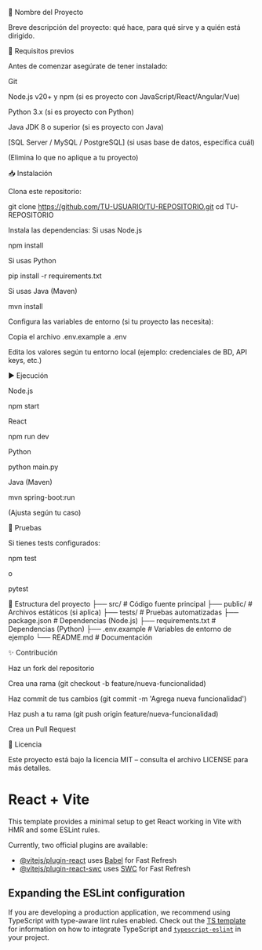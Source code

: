 📌 Nombre del Proyecto

Breve descripción del proyecto: qué hace, para qué sirve y a quién está dirigido.

🚀 Requisitos previos

Antes de comenzar asegúrate de tener instalado:

Git

Node.js
v20+ y npm
(si es proyecto con JavaScript/React/Angular/Vue)

Python
3.x (si es proyecto con Python)

Java JDK
8 o superior (si es proyecto con Java)

[SQL Server / MySQL / PostgreSQL] (si usas base de datos, especifica cuál)

(Elimina lo que no aplique a tu proyecto)

📥 Instalación

Clona este repositorio:

git clone https://github.com/TU-USUARIO/TU-REPOSITORIO.git
cd TU-REPOSITORIO

Instala las dependencias:
Si usas Node.js

npm install

Si usas Python

pip install -r requirements.txt

Si usas Java (Maven)

mvn install

Configura las variables de entorno (si tu proyecto las necesita):

Copia el archivo .env.example a .env

Edita los valores según tu entorno local (ejemplo: credenciales de BD, API keys, etc.)

▶️ Ejecución

Node.js

npm start

React

npm run dev

Python

python main.py

Java (Maven)

mvn spring-boot:run

(Ajusta según tu caso)

🧪 Pruebas

Si tienes tests configurados:

npm test

o

pytest

📂 Estructura del proyecto
├── src/ # Código fuente principal
├── public/ # Archivos estáticos (si aplica)
├── tests/ # Pruebas automatizadas
├── package.json # Dependencias (Node.js)
├── requirements.txt # Dependencias (Python)
├── .env.example # Variables de entorno de ejemplo
└── README.md # Documentación

✨ Contribución

Haz un fork del repositorio

Crea una rama (git checkout -b feature/nueva-funcionalidad)

Haz commit de tus cambios (git commit -m 'Agrega nueva funcionalidad')

Haz push a tu rama (git push origin feature/nueva-funcionalidad)

Crea un Pull Request

📜 Licencia

Este proyecto está bajo la licencia MIT – consulta el archivo LICENSE
para más detalles.

# React + Vite

This template provides a minimal setup to get React working in Vite with HMR and some ESLint rules.

Currently, two official plugins are available:

- [@vitejs/plugin-react](https://github.com/vitejs/vite-plugin-react/blob/main/packages/plugin-react) uses [Babel](https://babeljs.io/) for Fast Refresh
- [@vitejs/plugin-react-swc](https://github.com/vitejs/vite-plugin-react/blob/main/packages/plugin-react-swc) uses [SWC](https://swc.rs/) for Fast Refresh

## Expanding the ESLint configuration

If you are developing a production application, we recommend using TypeScript with type-aware lint rules enabled. Check out the [TS template](https://github.com/vitejs/vite/tree/main/packages/create-vite/template-react-ts) for information on how to integrate TypeScript and [`typescript-eslint`](https://typescript-eslint.io) in your project.
